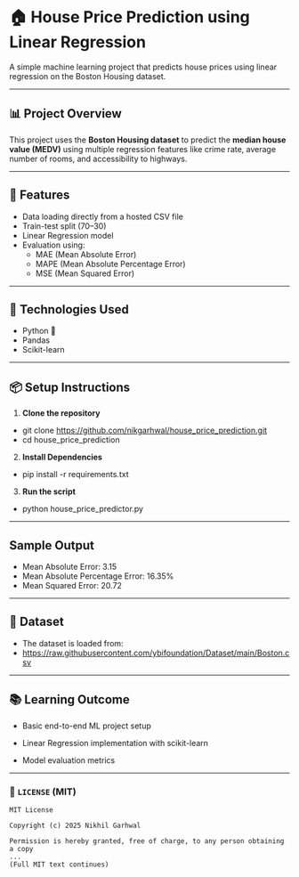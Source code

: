 # 🏠 House Price Prediction using Linear Regression

A simple machine learning project that predicts house prices using linear regression on the Boston Housing dataset.

---

## 📊 Project Overview

This project uses the **Boston Housing dataset** to predict the **median house value (MEDV)** using multiple regression features like crime rate, average number of rooms, and accessibility to highways.

---

## 🚀 Features

- Data loading directly from a hosted CSV file
- Train-test split (70–30)
- Linear Regression model
- Evaluation using:
  - MAE (Mean Absolute Error)
  - MAPE (Mean Absolute Percentage Error)
  - MSE (Mean Squared Error)

---

## 🧠 Technologies Used

- Python 🐍
- Pandas
- Scikit-learn

---

## 📦 Setup Instructions

1. **Clone the repository**
- git clone https://github.com/nikgarhwal/house_price_prediction.git
- cd house_price_prediction

2. **Install Dependencies**
- pip install -r requirements.txt

3. **Run the script**
- python house_price_predictor.py

---

## Sample Output 

- Mean Absolute Error: 3.15
- Mean Absolute Percentage Error: 16.35%
- Mean Squared Error: 20.72

---

## 📁 Dataset
- The dataset is loaded from:
- https://raw.githubusercontent.com/ybifoundation/Dataset/main/Boston.csv

---

## 📚 Learning Outcome
- Basic end-to-end ML project setup

- Linear Regression implementation with scikit-learn

- Model evaluation metrics

---

### 📄 `LICENSE` (MIT)

```text
MIT License

Copyright (c) 2025 Nikhil Garhwal

Permission is hereby granted, free of charge, to any person obtaining a copy
...
(Full MIT text continues)
